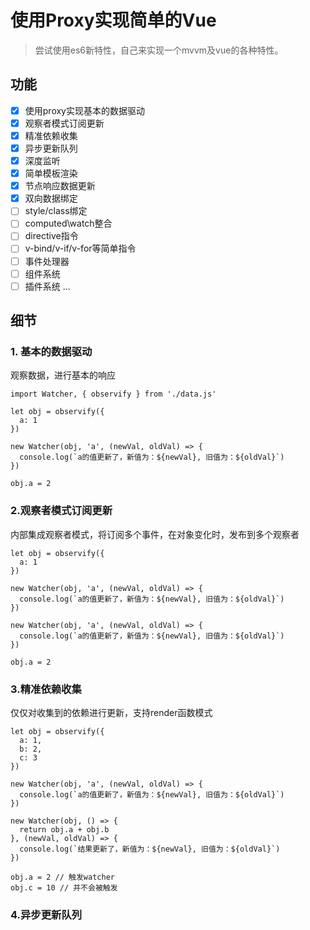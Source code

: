 # 使用Proxy实现简单的Vue

> 尝试使用es6新特性，自己来实现一个mvvm及vue的各种特性。

## 功能

- [x] 使用proxy实现基本的数据驱动
- [x] 观察者模式订阅更新
- [x] 精准依赖收集
- [x] 异步更新队列
- [x] 深度监听
- [x] 简单模板渲染
- [x] 节点响应数据更新
- [x] 双向数据绑定
- [ ] style/class绑定
- [ ] computed\watch整合
- [ ] directive指令
- [ ] v-bind/v-if/v-for等简单指令
- [ ] 事件处理器
- [ ] 组件系统
- [ ] 插件系统
...

## 细节
### 1. 基本的数据驱动
观察数据，进行基本的响应

```
import Watcher, { observify } from './data.js'

let obj = observify({
  a: 1
})

new Watcher(obj, 'a', (newVal, oldVal) => {
  console.log(`a的值更新了，新值为：${newVal}, 旧值为：${oldVal}`)
})

obj.a = 2
```

### 2.观察者模式订阅更新
内部集成观察者模式，将订阅多个事件，在对象变化时，发布到多个观察者

```
let obj = observify({
  a: 1
})

new Watcher(obj, 'a', (newVal, oldVal) => {
  console.log(`a的值更新了，新值为：${newVal}, 旧值为：${oldVal}`)
})

new Watcher(obj, 'a', (newVal, oldVal) => {
  console.log(`a的值更新了，新值为：${newVal}, 旧值为：${oldVal}`)
})

obj.a = 2
```

### 3.精准依赖收集
仅仅对收集到的依赖进行更新，支持render函数模式

```
let obj = observify({
  a: 1,
  b: 2,
  c: 3
})

new Watcher(obj, 'a', (newVal, oldVal) => {
  console.log(`a的值更新了，新值为：${newVal}, 旧值为：${oldVal}`)
})

new Watcher(obj, () => {
  return obj.a + obj.b
}, (newVal, oldVal) => {
  console.log(`结果更新了，新值为：${newVal}, 旧值为：${oldVal}`)
})

obj.a = 2 // 触发watcher
obj.c = 10 // 并不会被触发
```

### 4.异步更新队列



